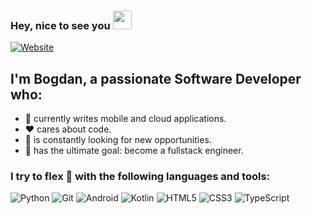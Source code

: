 ### Hey, nice to see you <img src="https://media.tenor.com/images/f580b40a349dcb2d7cb93573e2329061/tenor.gif" width="30px">

[![Website](https://img.shields.io/website?label=blogdan.site&style=for-the-badge&url=https%3A%2F%2Fblogdan.site)](https://www.blogdan.site/)

## I'm Bogdan, a passionate Software Developer who:
- :iphone: currently writes mobile and cloud applications.  
- :hearts: cares about code.
- :telescope: is constantly looking for new opportunities.
- :goal_net: has the ultimate goal: become a fullstack engineer.

### I try to flex :muscle: with the following languages and tools:

![Python](https://img.shields.io/badge/python-%2314354C.svg?style=for-the-badge&logo=python&logoColor=white)
![Git](https://img.shields.io/badge/git-%23F05033.svg?style=for-the-badge&logo=git&logoColor=white)
![Android](https://img.shields.io/badge/Android-3DDC84?style=for-the-badge&logo=android&logoColor=white)
![Kotlin](https://img.shields.io/badge/kotlin-%230095D5.svg?style=for-the-badge&logo=kotlin&logoColor=white)
![HTML5](https://img.shields.io/badge/html5-%23E34F26.svg?style=for-the-badge&logo=html5&logoColor=white)
![CSS3](https://img.shields.io/badge/css3-%231572B6.svg?style=for-the-badge&logo=css3&logoColor=white)
![TypeScript](https://img.shields.io/badge/typescript-%23007ACC.svg?style=for-the-badge&logo=typescript&logoColor=white)
